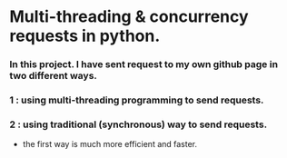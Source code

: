 # Multi-threading & concurrency requests in python.

### In this project. I have sent request to my own github page in two different ways.
### 1 : using multi-threading programming to send requests.
### 2 : using traditional (synchronous) way to send requests.
- the first way is much more efficient and faster.
